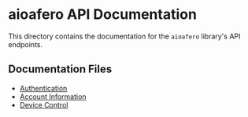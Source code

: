 # aioafero API Documentation

This directory contains the documentation for the `aioafero` library's API endpoints.

## Documentation Files

*   [Authentication](./authentication.md)
*   [Account Information](./account.md)
*   [Device Control](./device_control.md)
